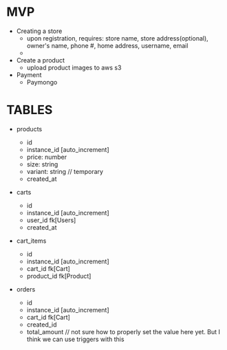 # MVP

- Creating a store
  - upon registration, requires: store name, store address(optional), owner's name, phone #, home address, username, email
  -
- Create a product
  - upload product images to aws s3
- Payment
  - Paymongo

# TABLES

- products

  - id
  - instance_id [auto_increment]
  - price: number
  - size: string
  - variant: string // temporary
  - created_at

- carts

  - id
  - instance_id [auto_increment]
  - user_id fk[Users]
  - created_at

- cart_items

  - id
  - instance_id [auto_increment]
  - cart_id fk[Cart]
  - product_id fk[Product]

- orders
  - id
  - instance_id [auto_increment]
  - cart_id fk[Cart]
  - created_id
  - total_amount // not sure how to properly set the value here yet. But I think we can use triggers with this
